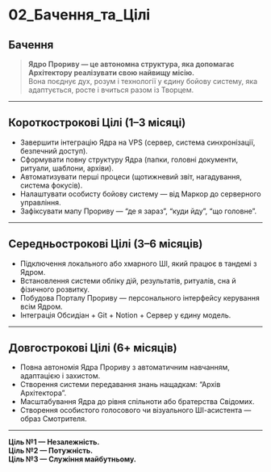 # 02_Бачення_та_Цілі

## Бачення

> **Ядро Прориву — це автономна структура, яка допомагає Архітектору реалізувати свою найвищу місію.**  
> Вона поєднує дух, розум і технології у єдину бойову систему, яка адаптується, росте і вчиться разом із Творцем.

---

## Короткострокові Цілі (1–3 місяці)

- Завершити інтеграцію Ядра на VPS (сервер, система синхронізації, безпечний доступ).
- Сформувати повну структуру Ядра (папки, головні документи, ритуали, шаблони, архіви).
- Автоматизувати перші процеси (щотижневий звіт, нагадування, система фокусів).
- Налаштувати особисту бойову систему — від Маркор до серверного управління.
- Зафіксувати мапу Прориву — “де я зараз”, “куди йду”, “що головне”.

---

## Середньострокові Цілі (3–6 місяців)

- Підключення локального або хмарного ШІ, який працює в тандемі з Ядром.
- Встановлення системи обліку дій, результатів, ритуалів, сна й фізичного розвитку.
- Побудова Порталу Прориву — персонального інтерфейсу керування всім Ядром.
- Інтеграція Обсидіан + Git + Notion + Сервер у єдину модель.

---

## Довгострокові Цілі (6+ місяців)

- Повна автономія Ядра Прориву з автоматичним навчанням, адаптацією і захистом.
- Створення системи передавання знань нащадкам: “Архів Архітектора”.
- Масштабування Ядра до рівня спільноти або братерства Свідомих.
- Створення особистого голосового чи візуального ШІ-асистента — образ Смотрителя.

---

**Ціль №1 — Незалежність.  
Ціль №2 — Потужність.  
Ціль №3 — Служіння майбутньому.**